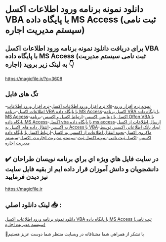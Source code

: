 # دانلود نمونه برنامه ورود اطلاعات اکسل VBA با پایگاه داده MS Access (ثبت نامی سیستم مدیریت اجاره)

## برای دریافت دانلود نمونه برنامه ورود اطلاعات اکسل VBA با پایگاه داده MS Access (ثبت نامی سیستم مدیریت اجاره) به لینک زیر بروید 👇

https://magicfile.ir/?p=3608

## تگ های فایل

-[نرم افزار ورود اطلاعات اکسل](https://magicfile.ir/product/%d8%a8%d8%b1%d9%86%d8%a7%d9%85%d9%87-%d9%88%d8%b1%d9%88%d8%af-%d8%a7%d8%b7%d9%84%d8%a7%d8%b9%d8%a7%d8%aa-%d8%a7%da%a9%d8%b3%d9%84-vba-%d8%a8%d8%a7-%d9%be%d8%a7%db%8c%da%af%d8%a7%d9%87-%d8%af%d8%a7%d8%af%d9%87-ms-access/)-[نرم افزار ورود اطلاعات xls](https://magicfile.ir/product/%d8%a8%d8%b1%d9%86%d8%a7%d9%85%d9%87-%d9%88%d8%b1%d9%88%d8%af-%d8%a7%d8%b7%d9%84%d8%a7%d8%b9%d8%a7%d8%aa-%d8%a7%da%a9%d8%b3%d9%84-vba-%d8%a8%d8%a7-%d9%be%d8%a7%db%8c%da%af%d8%a7%d9%87-%d8%af%d8%a7%d8%af%d9%87-ms-access/)-[نمونه نرم افزار ورود اطلاعات اکسل](https://magicfile.ir/product/%d8%a8%d8%b1%d9%86%d8%a7%d9%85%d9%87-%d9%88%d8%b1%d9%88%d8%af-%d8%a7%d8%b7%d9%84%d8%a7%d8%b9%d8%a7%d8%aa-%d8%a7%da%a9%d8%b3%d9%84-vba-%d8%a8%d8%a7-%d9%be%d8%a7%db%8c%da%af%d8%a7%d9%87-%d8%af%d8%a7%d8%af%d9%87-ms-access/)-[برنامه VBA با پایگاه داده MS Access](https://magicfile.ir/product/%d8%a8%d8%b1%d9%86%d8%a7%d9%85%d9%87-%d9%88%d8%b1%d9%88%d8%af-%d8%a7%d8%b7%d9%84%d8%a7%d8%b9%d8%a7%d8%aa-%d8%a7%da%a9%d8%b3%d9%84-vba-%d8%a8%d8%a7-%d9%be%d8%a7%db%8c%da%af%d8%a7%d9%87-%d8%af%d8%a7%d8%af%d9%87-ms-access/)-[اکسل برنامه VBA با پایگاه داده MS Access](https://magicfile.ir/product/%d8%a8%d8%b1%d9%86%d8%a7%d9%85%d9%87-%d9%88%d8%b1%d9%88%d8%af-%d8%a7%d8%b7%d9%84%d8%a7%d8%b9%d8%a7%d8%aa-%d8%a7%da%a9%d8%b3%d9%84-vba-%d8%a8%d8%a7-%d9%be%d8%a7%db%8c%da%af%d8%a7%d9%87-%d8%af%d8%a7%d8%af%d9%87-ms-access/)-[اکسل با دیتابیس اکسس](https://magicfile.ir/product/%d8%a8%d8%b1%d9%86%d8%a7%d9%85%d9%87-%d9%88%d8%b1%d9%88%d8%af-%d8%a7%d8%b7%d9%84%d8%a7%d8%b9%d8%a7%d8%aa-%d8%a7%da%a9%d8%b3%d9%84-vba-%d8%a8%d8%a7-%d9%be%d8%a7%db%8c%da%af%d8%a7%d9%87-%d8%af%d8%a7%d8%af%d9%87-ms-access/)-[ارتباط اکسل و اکسس](https://magicfile.ir/product/%d8%a8%d8%b1%d9%86%d8%a7%d9%85%d9%87-%d9%88%d8%b1%d9%88%d8%af-%d8%a7%d8%b7%d9%84%d8%a7%d8%b9%d8%a7%d8%aa-%d8%a7%da%a9%d8%b3%d9%84-vba-%d8%a8%d8%a7-%d9%be%d8%a7%db%8c%da%af%d8%a7%d9%87-%d8%af%d8%a7%d8%af%d9%87-ms-access/)-[برنامه Offon VBA با پایگاه داده MS Access](https://magicfile.ir/product/%d8%a8%d8%b1%d9%86%d8%a7%d9%85%d9%87-%d9%88%d8%b1%d9%88%d8%af-%d8%a7%d8%b7%d9%84%d8%a7%d8%b9%d8%a7%d8%aa-%d8%a7%da%a9%d8%b3%d9%84-vba-%d8%a8%d8%a7-%d9%be%d8%a7%db%8c%da%af%d8%a7%d9%87-%d8%af%d8%a7%d8%af%d9%87-ms-access/)-[اکسل vba با پایگاه داده ms access](https://magicfile.ir/product/%d8%a8%d8%b1%d9%86%d8%a7%d9%85%d9%87-%d9%88%d8%b1%d9%88%d8%af-%d8%a7%d8%b7%d9%84%d8%a7%d8%b9%d8%a7%d8%aa-%d8%a7%da%a9%d8%b3%d9%84-vba-%d8%a8%d8%a7-%d9%be%d8%a7%db%8c%da%af%d8%a7%d9%87-%d8%af%d8%a7%d8%af%d9%87-ms-access/)-[ارسال اطلاعات از اکسل به اکسس](https://magicfile.ir/product/%d8%a8%d8%b1%d9%86%d8%a7%d9%85%d9%87-%d9%88%d8%b1%d9%88%d8%af-%d8%a7%d8%b7%d9%84%d8%a7%d8%b9%d8%a7%d8%aa-%d8%a7%da%a9%d8%b3%d9%84-vba-%d8%a8%d8%a7-%d9%be%d8%a7%db%8c%da%af%d8%a7%d9%87-%d8%af%d8%a7%d8%af%d9%87-ms-access/)-[انتقال داده های اکسل به Access با VBA](https://magicfile.ir/product/%d8%a8%d8%b1%d9%86%d8%a7%d9%85%d9%87-%d9%88%d8%b1%d9%88%d8%af-%d8%a7%d8%b7%d9%84%d8%a7%d8%b9%d8%a7%d8%aa-%d8%a7%da%a9%d8%b3%d9%84-vba-%d8%a8%d8%a7-%d9%be%d8%a7%db%8c%da%af%d8%a7%d9%87-%d8%af%d8%a7%d8%af%d9%87-ms-access/)-[ایجاد بانک اطلاعاتی اکسس توسط ماکروی اکسل](https://magicfile.ir/product/%d8%a8%d8%b1%d9%86%d8%a7%d9%85%d9%87-%d9%88%d8%b1%d9%88%d8%af-%d8%a7%d8%b7%d9%84%d8%a7%d8%b9%d8%a7%d8%aa-%d8%a7%da%a9%d8%b3%d9%84-vba-%d8%a8%d8%a7-%d9%be%d8%a7%db%8c%da%af%d8%a7%d9%87-%d8%af%d8%a7%d8%af%d9%87-ms-access/)-[نحوه انتقال اطلاعات از اکسس به اکسل](https://magicfile.ir/product/%d8%a8%d8%b1%d9%86%d8%a7%d9%85%d9%87-%d9%88%d8%b1%d9%88%d8%af-%d8%a7%d8%b7%d9%84%d8%a7%d8%b9%d8%a7%d8%aa-%d8%a7%da%a9%d8%b3%d9%84-vba-%d8%a8%d8%a7-%d9%be%d8%a7%db%8c%da%af%d8%a7%d9%87-%d8%af%d8%a7%d8%af%d9%87-ms-access/)-[ارتباط اكسل با پايگاه داده اكسس](https://magicfile.ir/product/%d8%a8%d8%b1%d9%86%d8%a7%d9%85%d9%87-%d9%88%d8%b1%d9%88%d8%af-%d8%a7%d8%b7%d9%84%d8%a7%d8%b9%d8%a7%d8%aa-%d8%a7%da%a9%d8%b3%d9%84-vba-%d8%a8%d8%a7-%d9%be%d8%a7%db%8c%da%af%d8%a7%d9%87-%d8%af%d8%a7%d8%af%d9%87-ms-access/)-[اکسل ثبت نامی](https://magicfile.ir/product/%d8%a8%d8%b1%d9%86%d8%a7%d9%85%d9%87-%d9%88%d8%b1%d9%88%d8%af-%d8%a7%d8%b7%d9%84%d8%a7%d8%b9%d8%a7%d8%aa-%d8%a7%da%a9%d8%b3%d9%84-vba-%d8%a8%d8%a7-%d9%be%d8%a7%db%8c%da%af%d8%a7%d9%87-%d8%af%d8%a7%d8%af%d9%87-ms-access/)-[نمونه اکسل ثبت](https://magicfile.ir/product/%d8%a8%d8%b1%d9%86%d8%a7%d9%85%d9%87-%d9%88%d8%b1%d9%88%d8%af-%d8%a7%d8%b7%d9%84%d8%a7%d8%b9%d8%a7%d8%aa-%d8%a7%da%a9%d8%b3%d9%84-vba-%d8%a8%d8%a7-%d9%be%d8%a7%db%8c%da%af%d8%a7%d9%87-%d8%af%d8%a7%d8%af%d9%87-ms-access/)-[سیستم مدیریت اجاره در اکسل](https://magicfile.ir/product/%d8%a8%d8%b1%d9%86%d8%a7%d9%85%d9%87-%d9%88%d8%b1%d9%88%d8%af-%d8%a7%d8%b7%d9%84%d8%a7%d8%b9%d8%a7%d8%aa-%d8%a7%da%a9%d8%b3%d9%84-vba-%d8%a8%d8%a7-%d9%be%d8%a7%db%8c%da%af%d8%a7%d9%87-%d8%af%d8%a7%d8%af%d9%87-ms-access/)-[سیستم مدیریت اجاره](https://magicfile.ir/product/%d8%a8%d8%b1%d9%86%d8%a7%d9%85%d9%87-%d9%88%d8%b1%d9%88%d8%af-%d8%a7%d8%b7%d9%84%d8%a7%d8%b9%d8%a7%d8%aa-%d8%a7%da%a9%d8%b3%d9%84-vba-%d8%a8%d8%a7-%d9%be%d8%a7%db%8c%da%af%d8%a7%d9%87-%d8%af%d8%a7%d8%af%d9%87-ms-access/)

## ✔️ در سايت فايل هاي ويژه اي براي برنامه نويسان طراحان دانشجويان و دانش آموزان قرار داده ايم از بقيه فايل سايت نيز ديدن فرماييد

https://magicfile.ir


## لينک دانلود اصلي 📥 :

[دانلود نمونه برنامه ورود اطلاعات اکسل VBA با پایگاه داده MS Access (ثبت نامی سیستم مدیریت اجاره)](https://magicfile.ir/product/%d8%a8%d8%b1%d9%86%d8%a7%d9%85%d9%87-%d9%88%d8%b1%d9%88%d8%af-%d8%a7%d8%b7%d9%84%d8%a7%d8%b9%d8%a7%d8%aa-%d8%a7%da%a9%d8%b3%d9%84-vba-%d8%a8%d8%a7-%d9%be%d8%a7%db%8c%da%af%d8%a7%d9%87-%d8%af%d8%a7%d8%af%d9%87-ms-access/) 


🙏با تشکر از همراهي شما مشتاقانه در وبسایت منتظر شما دوست عزیز هستیم


